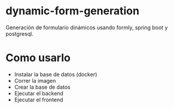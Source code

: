 # dynamic-form-generation
Generación de formulario dinámicos usando formly, spring boot y postgresql.


# Como usarlo

* Instalar la base de datos (docker)
* Correr la imagen
* Crear la base de datos
* Ejecutar el backend
* Ejecutar el frontend


